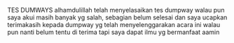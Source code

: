TES DUMWAYS
alhamdulillah telah menyelasaikan tes dumpway walau pun saya akui masih banyak yg salah, sebagian belum selesai dan saya ucapkan terimakasih kepada dumpway yg telah menyelenggarakan acara ini walau pun nanti belum tentu di terima tapi saya dapat ilmu yg bermanfaat aamin
